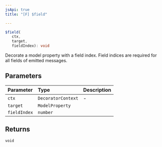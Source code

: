 ```yaml
---
jsApi: true
title: "[F] $field"

---
```

```ts
$field(
   ctx, 
   target, 
   fieldIndex): void
```

Decorate a model property with a field index. Field indices are required for all fields of emitted messages.

## Parameters

| Parameter | Type | Description |
| :------ | :------ | :------ |
| `ctx` | `DecoratorContext` | - |
| `target` | `ModelProperty` |  |
| `fieldIndex` | `number` |  |

## Returns

`void`
